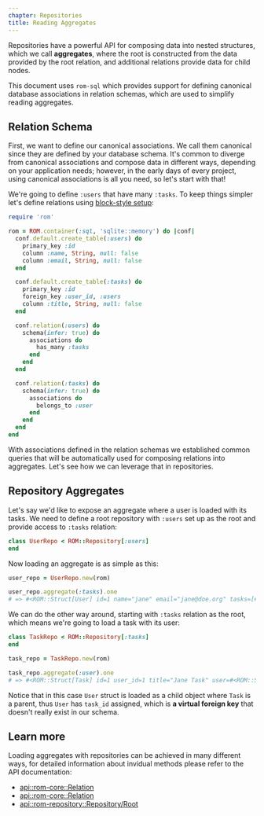 ```yaml
---
chapter: Repositories
title: Reading Aggregates
---
```


Repositories have a powerful API for composing data into nested structures, which
we call **aggregates**, where the root is constructed from the data provided by
the root relation, and additional relations provide data for child nodes.

This document uses `rom-sql` which provides support for defining canonical database
associations in relation schemas, which are used to simplify reading aggregates.

## Relation Schema

First, we want to define our canonical associations. We call them canonical since
they are defined by your database schema. It's common to diverge from canonical
associations and compose data in different ways, depending on your application needs;
however, in the early days of every project, using canonical associations is all
you need, so let's start with that!

We're going to define `:users` that have many `:tasks`. To keep things simpler
let's define relations using [block-style setup](/%{version}/learn/getting-started/block-style-setup):

``` ruby
require 'rom'

rom = ROM.container(:sql, 'sqlite::memory') do |conf|
  conf.default.create_table(:users) do
    primary_key :id
    column :name, String, null: false
    column :email, String, null: false
  end

  conf.default.create_table(:tasks) do
    primary_key :id
    foreign_key :user_id, :users
    column :title, String, null: false
  end

  conf.relation(:users) do
    schema(infer: true) do
      associations do
        has_many :tasks
      end
    end
  end

  conf.relation(:tasks) do
    schema(infer: true) do
      associations do
        belongs_to :user
      end
    end
  end
end
```

With associations defined in the relation schemas we established common queries
that will be automatically used for composing relations into aggregates. Let's
see how we can leverage that in repositories.

## Repository Aggregates

Let's say we'd like to expose an aggregate where a user is loaded with its tasks.
We need to define a root repository with `:users` set up as the root and provide
access to `:tasks` relation:

``` ruby
class UserRepo < ROM::Repository[:users]
end
```

Now loading an aggregate is as simple as this:

``` ruby
user_repo = UserRepo.new(rom)

user_repo.aggregate(:tasks).one
# => #<ROM::Struct[User] id=1 name="jane" email="jane@doe.org" tasks=[#<ROM::Struct[Task] id=1 user_id=1 title="Jane Task">]>
```

We can do the other way around, starting with `:tasks` relation as the root, which
means we're going to load a task with its user:

``` ruby
class TaskRepo < ROM::Repository[:tasks]
end

task_repo = TaskRepo.new(rom)

task_repo.aggregate(:user).one
# => #<ROM::Struct[Task] id=1 user_id=1 title="Jane Task" user=#<ROM::Struct[User] id=1 name="jane" email="jane@doe.org" task_id=1>>
```

Notice that in this case `User` struct is loaded as a child object where `Task`
is a parent, thus `User` has `task_id` assigned, which is **a virtual foreign key**
that doesn't really exist in our schema.

## Learn more

Loading aggregates with repositories can be achieved in many different ways, for
detailed information about invidual methods please refer to the API documentation:

* [api::rom-core::Relation](#combine)
* [api::rom-core::Relation](#wrap)
* [api::rom-repository::Repository/Root](#aggregate)
